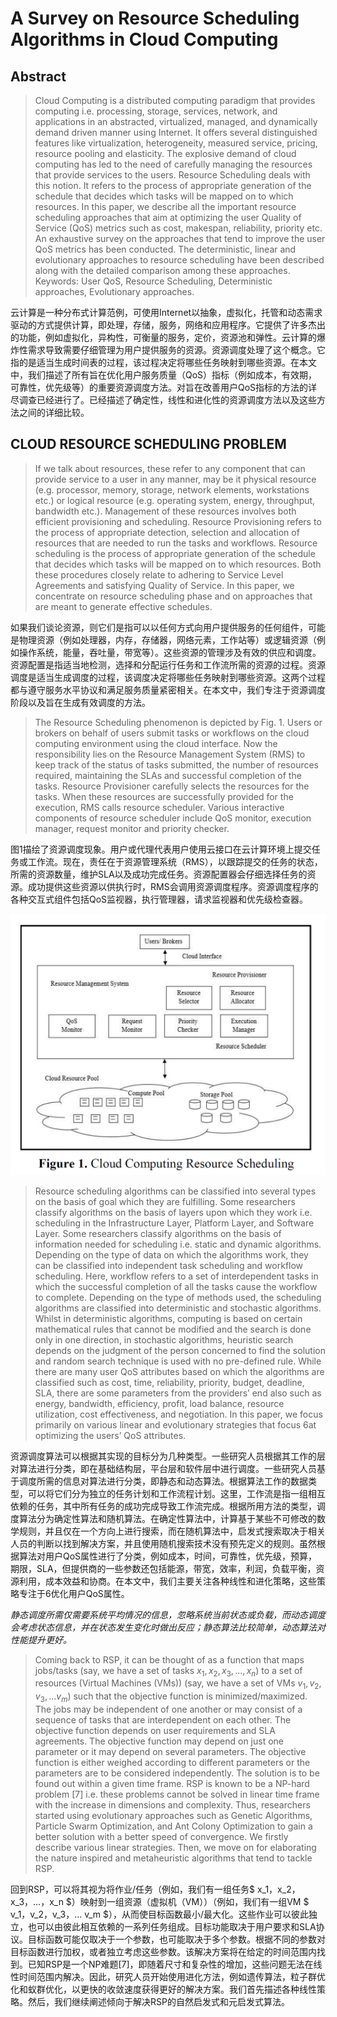 # A Survey on Resource Scheduling Algorithms in Cloud Computing

## Abstract

>  Cloud Computing is a distributed computing paradigm that provides computing i.e. processing, storage, services, network, and applications in an abstracted, virtualized, managed, and dynamically demand driven manner using Internet. It offers several distinguished features like virtualization, heterogeneity, measured service, pricing, resource pooling and elasticity. The explosive demand of cloud computing has led to the need of carefully managing the resources that provide services to the users. Resource Scheduling deals with this notion. It refers to the process of appropriate generation of the schedule that decides which tasks will be mapped on to which resources. In this paper, we describe all the important resource scheduling approaches that aim at optimizing the user Quality of Service (QoS) metrics such as cost, makespan, reliability, priority etc. An exhaustive survey on the approaches that tend to improve the user QoS metrics has been conducted. The deterministic, linear and evolutionary approaches to resource scheduling have been described along with the detailed comparison among these approaches.
> Keywords: User QoS, Resource Scheduling, Deterministic approaches, Evolutionary approaches.

云计算是一种分布式计算范例，可使用Internet以抽象，虚拟化，托管和动态需求驱动的方式提供计算，即处理，存储，服务，网络和应用程序。它提供了许多杰出的功能，例如虚拟化，异构性，可衡量的服务，定价，资源池和弹性。云计算的爆炸性需求导致需要仔细管理为用户提供服务的资源。资源调度处理了这个概念。它指的是适当生成时间表的过程，该过程决定将哪些任务映射到哪些资源。在本文中，我们描述了所有旨在优化用户服务质量（QoS）指标（例如成本，有效期，可靠性，优先级等）的重要资源调度方法。对旨在改善用户QoS指标的方法的详尽调查已经进行了。已经描述了确定性，线性和进化性的资源调度方法以及这些方法之间的详细比较。


## CLOUD RESOURCE SCHEDULING PROBLEM

> If we talk about resources, these refer to any component that can provide service to a user in any manner, may be it physical resource (e.g. processor, memory, storage, network elements, workstations etc.) or logical resource (e.g. operating system, energy, throughput, bandwidth etc.). Management of these resources involves both efficient provisioning and scheduling. Resource Provisioning refers to the process of appropriate detection, selection and allocation of resources that are needed to run the tasks and workflows. Resource scheduling is the process of appropriate generation of the schedule that decides which tasks will be mapped on to which resources. Both these procedures closely relate to adhering to Service Level Agreements and satisfying Quality of Service. In this paper, we concentrate on resource scheduling phase and on approaches that are meant to generate effective schedules.

如果我们谈论资源，则它们是指可以以任何方式向用户提供服务的任何组件，可能是物理资源（例如处理器，内存，存储器，网络元素，工作站等）或逻辑资源（例如操作系统，能量，吞吐量，带宽等）。这些资源的管理涉及有效的供应和调度。资源配置是指适当地检测，选择和分配运行任务和工作流所需的资源的过程。资源调度是适当生成调度的过程，该调度决定将哪些任务映射到哪些资源。这两个过程都与遵守服务水平协议和满足服务质量紧密相关。在本文中，我们专注于资源调度阶段以及旨在生成有效调度的方法。

> The Resource Scheduling phenomenon is depicted by Fig. 1. Users or brokers on behalf of users submit tasks or workflows on the cloud computing environment using the cloud interface. Now the responsibility lies on the Resource Management System (RMS) to keep track of the status of tasks submitted, the number of resources required, maintaining the SLAs and successful completion of the tasks. Resource Provisioner carefully selects the resources for the tasks. When these resources are successfully provided for the execution, RMS calls resource scheduler. Various interactive components of resource scheduler include QoS monitor, execution manager, request monitor and priority checker.

图1描绘了资源调度现象。用户或代理代表用户使用云接口在云计算环境上提交任务或工作流。现在，责任在于资源管理系统（RMS），以跟踪提交的任务的状态，所需的资源数量，维护SLA以及成功完成任务。资源配置器会仔细选择任务的资源。成功提供这些资源以供执行时，RMS会调用资源调度程序。资源调度程序的各种交互式组件包括QoS监视器，执行管理器，请求监视器和优先级检查器。

![image-20191119191008903](resource/A-Survey-on-Resource-Scheduling-Algorithms-in-Cloud-Computing/image-20191119191008903.png)

> Resource scheduling algorithms can be classified into several types on the basis of goal which they are fulfilling. Some researchers classify algorithms on the basis of layers upon which they work i.e. scheduling in the Infrastructure Layer, Platform Layer, and Software Layer. Some researchers classify algorithms on the basis of information needed for scheduling i.e. static and dynamic algorithms. Depending on the type of data on which the algorithms work, they can be classified into independent task scheduling and workflow scheduling. Here, workflow refers to a set of interdependent tasks in which the successful completion of all the tasks cause the workflow to complete. Depending on the type of methods used, the scheduling algorithms are classified into deterministic and stochastic algorithms. Whilst in deterministic algorithms, computing is based on certain mathematical rules that cannot be modified and the search is done only in one direction, in stochastic algorithms, heuristic search depends on the judgment of the person concerned to find the solution and random search technique is used with no pre-defined rule. While there are many user QoS attributes based on which the algorithms are classified such as cost, time, reliability, priority, budget, deadline, SLA, there are some parameters from the providers’ end also such as energy, bandwidth, efficiency, profit, load balance, resource utilization, cost effectiveness, and negotiation. In this paper, we focus primarily on various linear and evolutionary strategies that focus 6at optimizing the users’ QoS attributes.

资源调度算法可以根据其实现的目标分为几种类型。一些研究人员根据其工作的层对算法进行分类，即在基础结构层，平台层和软件层中进行调度。一些研究人员基于调度所需的信息对算法进行分类，即静态和动态算法。根据算法工作的数据类型，可以将它们分为独立的任务计划和工作流程计划。这里，工作流是指一组相互依赖的任务，其中所有任务的成功完成导致工作流完成。根据所用方法的类型，调度算法分为确定性算法和随机算法。在确定性算法中，计算基于某些不可修改的数学规则，并且仅在一个方向上进行搜索，而在随机算法中，启发式搜索取决于相关人员的判断以找到解决方案，并且使用随机搜索技术没有预先定义的规则。虽然根据算法对用户QoS属性进行了分类，例如成本，时间，可靠性，优先级，预算，期限，SLA，但提供商的一些参数还包括能源，带宽，效率，利润，负载平衡，资源利用，成本效益和协商。在本文中，我们主要关注各种线性和进化策略，这些策略专注于6优化用户QoS属性。

*静态调度所需仅需要系统平均情况的信息，忽略系统当前状态或负载，而动态调度会考虑状态信息，并在状态发生变化时做出反应；静态算法比较简单，动态算法对性能提升更好。*

> Coming back to RSP, it can be thought of as a function that maps jobs/tasks (say, we have a set of tasks $x_1,x_2,x_3,...,x_n$) to a set of resources (Virtual Machines (VMs)) (say, we have a set of VMs $v_1,v_2,v_3,...v_m$) such that the objective function is minimized/maximized. The jobs may be independent of one another or may consist of a sequence of tasks that are interdependent on each other. The objective function depends on user requirements and SLA agreements. The objective function may depend on just one parameter or it may depend on several parameters. The objective function is either weighed according to different parameters or the parameters are to be considered independently. The solution is to be found out within a given time frame. RSP is known to be a NP-hard problem [7] i.e. these problems cannot be solved in linear time frame with the increase in dimensions and complexity. Thus, researchers started using evolutionary approaches such as Genetic Algorithms, Particle Swarm Optimization, and Ant Colony Optimization to gain a better solution with a better speed of convergence. We firstly describe various linear strategies. Then, we move on for elaborating the nature inspired and metaheuristic algorithms that tend to tackle RSP.

回到RSP，可以将其视为将作业/任务（例如，我们有一组任务$ x_1，x_2，x_3，...，x_n $）映射到一组资源（虚拟机（VM））（例如，我们有一组VM $ v_1，v_2，v_3，... v_m $），从而使目标函数最小/最大化。这些作业可以彼此独立，也可以由彼此相互依赖的一系列任务组成。目标功能取决于用户要求和SLA协议。目标函数可能仅取决于一个参数，也可能取决于多个参数。根据不同的参数对目标函数进行加权，或者独立考虑这些参数。该解决方案将在给定的时间范围内找到。已知RSP是一个NP难题[7]，即随着尺寸和复杂性的增加，这些问题无法在线性时间范围内解决。因此，研究人员开始使用进化方法，例如遗传算法，粒子群优化和蚁群优化，以更快的收敛速度获得更好的解决方案。我们首先描述各种线性策略。然后，我们继续阐述倾向于解决RSP的自然启发式和元启发式算法。